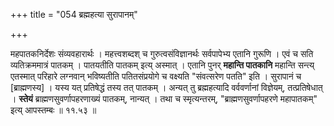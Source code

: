 +++
title = "054 ब्रह्महत्या सुरापानम्"

+++

महपातकनिर्देशः संव्यवहारार्थः । महत्त्वशब्दश् च गुरुत्वसंविज्ञानर्थः सर्वपापेभ्य एतानि गुरूणि । एवं च सति व्यतिक्रममात्रं पातकम् । पातयतीति पातकम् इत्य् अस्मात् । एतानि पुनर् **महान्ति पातकानि** महान्ति सन्त्य् एतस्मात् परिहारे लग्नवान् भविष्यतीति पतितसंप्रयोगे च वक्ष्यति "संवत्सरेण पतति" इति । सुरापानं च [ब्राह्मणस्य] । यस्य यत् प्रतिषेद्धं तस्य तत् पातकम् । अन्यत् तु ब्रह्महत्यादि वर्ववर्णानां विज्ञेयम्, तत्प्रतिषेधात् । **स्तेयं** ब्राह्मणसुवर्णापहरणाख्यं पातकम्, नान्यत् । तथा च स्मृत्यन्तरम्, "ब्राह्मणसुवर्णापहरणे महापातकम्" इत्य् आपस्तम्बः ॥ ११.५३ ॥